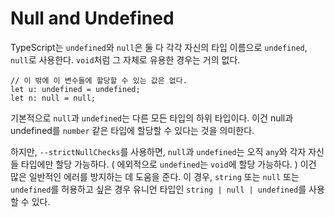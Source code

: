 # Null and Undefined

TypeScript는 `undefined`와 `null`은 둘 다 각각 자신의 타입 이름으로 `undefined`, `null`로 사용한다. `void`처럼 그 자체로 유용한 경우는 거의 없다.

```Ts
// 이 밖에 이 변수들에 할당할 수 있는 값은 없다.
let u: undefined = undefined;
let n: null = null;
```

기본적으로 `null`과 `undefined`는 다른 모든 타입의 하위 타입이다. 이건 null과 undefined를 `number` 같은 타입에 할당할 수 있다는 것을 의미한다.

하지만, `--strictNullChecks`를 사용하면, `null`과 `undefined`는 오직 `any`와 각자 자신들 타입에만 할당 가능하다. ( 에외적으로 `undefined`는 `void`에 할당 가능하다. ) 이건 많은 일반적인 에러를 방지하는 데 도움을 준다. 이 경우, `string` 또는 `null` 또는 `undefined`를 허용하고 싶은 경우 유니언 타입인 `string | null | undefined`를 사용할 수 있다.